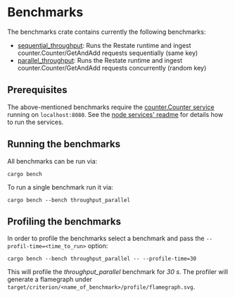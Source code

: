 # Benchmarks

The benchmarks crate contains currently the following benchmarks:

* [sequential_throughput](benches/throughput_sequential.rs): Runs the Restate runtime and ingest counter.Counter/GetAndAdd requests sequentially (same key)
* [parallel_throughput](benches/throughput_parallel.rs): Runs the Restate runtime and ingest counter.Counter/GetAndAdd requests concurrently (random key)

## Prerequisites

The above-mentioned benchmarks require the [counter.Counter service](https://github.com/restatedev/e2e/blob/a500164a31d58c0ee65ae77a7f99a8a2ef1825cb/services/node-services/src/counter.ts) running on `localhost:8080`.
See the [node services' readme](https://github.com/restatedev/e2e/blob/a500164a31d58c0ee65ae77a7f99a8a2ef1825cb/services/node-services/README.md) for details how to run the services.

## Running the benchmarks

All benchmarks can be run via:

```shell
cargo bench 
```

To run a single benchmark run it via:

```shell
cargo bench --bench throughput_parallel
```

## Profiling the benchmarks

In order to profile the benchmarks select a benchmark and pass the `--profil-time=<time_to_run>` option:

```shell
cargo bench --bench throughput_parallel -- --profile-time=30
```

This will profile the *throughput_parallel* benchmark for *30 s*.
The profiler will generate a flamegraph under `target/criterion/<name_of_benchmark>/profile/flamegraph.svg`.